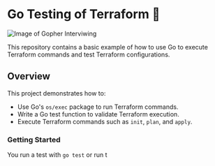 # Go Testing of Terraform 🐹

![Image of Gopher Interviwing](https://github.com/smithlabs/github-assets/blob/main/web/dancing-gopher-hello-world.gif?raw=true)

This repository contains a basic example of how to use Go to execute Terraform commands and test Terraform configurations.

## Overview
This project demonstrates how to:

- Use Go's `os/exec` package to run Terraform commands.
- Write a Go test function to validate Terraform execution.
- Execute Terraform commands such as `init`, `plan`, and `apply`.

### Getting Started

You run a test with `go test` or run t